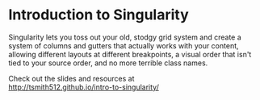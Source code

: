 # Introduction to Singularity

Singularity lets you toss out your old, stodgy grid system and create a system
of columns and gutters that actually works with your content, allowing different
layouts at different breakpoints, a visual order that isn't tied to your source
order, and no more terrible class names.

Check out the slides and resources at  
http://tsmith512.github.io/intro-to-singularity/
